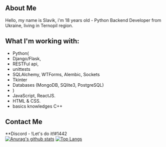## About Me
Hello, my name is Slavik, i'm 18 years old - Python Backend Developer from Ukraine, living in Ternopil region.

## What I'm working with:
* Python(
* Django/Flask,
* RESTFul api,
* unittests
* SQLAlchemy, WTForms, Alembic, Sockets
* Tkinter
* Databases (MongoDB, SQlite3, PostgreSQL) 
* )
* JavaScript, ReactJS.
* HTML & CSS.
* basics knowledges C++


## Contact Me
**Discord  - !Let's do it!#1442 <br>
[![Anurag's github stats](https://github-readme-stats.vercel.app/api?username=SlavaGolovatskyu)](https://github.com/anuraghazra/github-readme-stats)
[![Top Langs](https://github-readme-stats.vercel.app/api/top-langs/?username=SlavaGolovatskyu&layout=compact)](https://github.com/anuraghazra/github-readme-stats)
